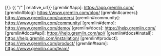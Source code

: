 [/]:                                            {{ "/" | relative_url}}
[gremlin#app]:                                  https://app.gremlin.com/
[gremlin#blog]:                                 https://www.gremlin.com/blog/
[gremlin#careers]:                              https://www.gremlin.com/careers/
[gremlin#community]:                            https://www.gremlin.com/community/
[gremlin#demo]:                                 https://www.gremlin.com/demo/
[gremlin#docs]:                                 https://help.gremlin.com/
[gremlin#docs#api]:                             https://help.gremlin.com/api/
[gremlin#docs#install]:                         https://help.gremlin.com/installation/
[gremlin#product]:                              https://www.gremlin.com/product/
[gremlin#team]:                                 https://www.gremlin.com/team/